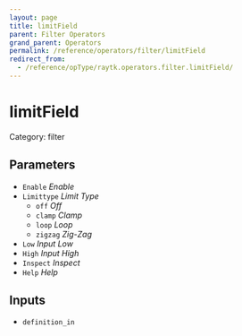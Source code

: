 ```yaml
---
layout: page
title: limitField
parent: Filter Operators
grand_parent: Operators
permalink: /reference/operators/filter/limitField
redirect_from:
  - /reference/opType/raytk.operators.filter.limitField/
---
```


# limitField

Category: filter



## Parameters

* `Enable` *Enable*
* `Limittype` *Limit Type*
  * `off` *Off*
  * `clamp` *Clamp*
  * `loop` *Loop*
  * `zigzag` *Zig-Zag*
* `Low` *Input Low*
* `High` *Input High*
* `Inspect` *Inspect*
* `Help` *Help*

## Inputs

* `definition_in`